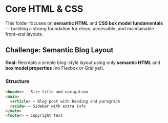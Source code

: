 # Core HTML & CSS

This folder focuses on **semantic HTML** and **CSS box model fundamentals** — building a strong foundation for clean, accessible, and maintainable front-end layouts.

## Challenge: Semantic Blog Layout

**Goal:** Recreate a simple blog-style layout using only **semantic HTML** and **box model properties** (no Flexbox or Grid yet).

### Structure

```html
<header> — Site title and navigation
<main>
  <article> — Blog post with heading and paragraph
  <aside> — Sidebar with extra info
</main>
<footer> — Copyright text
